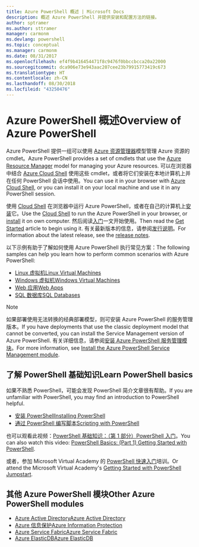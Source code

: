 ```yaml
---
title: Azure PowerShell 概述 | Microsoft Docs
description: 概述 Azure PowerShell 并提供安装和配置方法的链接。
author: sptramer
ms.author: sttramer
manager: carmonm
ms.devlang: powershell
ms.topic: conceptual
ms.manager: carmonm
ms.date: 08/31/2017
ms.openlocfilehash: ef4f9b416454471f8c9476f0bbccbcca20a22000
ms.sourcegitcommit: dca906e73e943aac207cee23b79915773419c673
ms.translationtype: HT
ms.contentlocale: zh-CN
ms.lasthandoff: 08/30/2018
ms.locfileid: "43250476"
---
```

# <a name="overview-of-azure-powershell"></a><span data-ttu-id="59877-103">Azure PowerShell 概述</span><span class="sxs-lookup"><span data-stu-id="59877-103">Overview of Azure PowerShell</span></span>

<span data-ttu-id="59877-104">Azure PowerShell 提供一组可以使用 [Azure 资源管理器](/azure/azure-resource-manager/resource-group-overview)模型管理 Azure 资源的 cmdlet。</span><span class="sxs-lookup"><span data-stu-id="59877-104">Azure PowerShell provides a set of cmdlets that use the [Azure Resource Manager](/azure/azure-resource-manager/resource-group-overview) model for managing your Azure resources.</span></span> <span data-ttu-id="59877-105">可以在浏览器中结合 [Azure Cloud Shell](/azure/cloud-shell/overview) 使用这些 cmdlet，或者将它们安装在本地计算机上并在任何 PowerShell 会话中使用。</span><span class="sxs-lookup"><span data-stu-id="59877-105">You can use it in your browser with [Azure Cloud Shell](/azure/cloud-shell/overview), or you can install it on your local machine and use it in any PowerShell session.</span></span>

<span data-ttu-id="59877-106">使用 [Cloud Shell](/azure/cloud-shell/overview) 在浏览器中运行 Azure PowerShell，或者在自己的计算机上[安装](install-azurerm-ps.md)它。</span><span class="sxs-lookup"><span data-stu-id="59877-106">Use the [Cloud Shell](/azure/cloud-shell/overview) to run the Azure PowerShell in your browser, or [install](install-azurerm-ps.md) it on own computer.</span></span> <span data-ttu-id="59877-107">然后阅读[入门](get-started-azureps.md)一文开始使用。</span><span class="sxs-lookup"><span data-stu-id="59877-107">Then read the [Get Started](get-started-azureps.md) article to begin using it.</span></span> <span data-ttu-id="59877-108">有关最新版本的信息，请参阅[发行说明](release-notes-azureps.md)。</span><span class="sxs-lookup"><span data-stu-id="59877-108">For information about the latest release, see the [release notes](release-notes-azureps.md).</span></span>

<span data-ttu-id="59877-109">以下示例有助于了解如何使用 Azure PowerShell 执行常见方案：</span><span class="sxs-lookup"><span data-stu-id="59877-109">The following samples can help you learn how to perform common scenarios with Azure PowerShell:</span></span>

* [<span data-ttu-id="59877-110">Linux 虚拟机</span><span class="sxs-lookup"><span data-stu-id="59877-110">Linux Virtual Machines</span></span>](/azure/virtual-machines/virtual-machines-linux-powershell-samples?toc=/powershell/azure/toc.json)
* [<span data-ttu-id="59877-111">Windows 虚拟机</span><span class="sxs-lookup"><span data-stu-id="59877-111">Windows Virtual Machines</span></span>](/azure/virtual-machines/virtual-machines-windows-powershell-samples?toc=/powershell/azure/toc.json)
* [<span data-ttu-id="59877-112">Web 应用</span><span class="sxs-lookup"><span data-stu-id="59877-112">Web Apps</span></span>](/azure/app-service-web/app-service-powershell-samples?toc=/powershell/azure/toc.json)
* [<span data-ttu-id="59877-113">SQL 数据库</span><span class="sxs-lookup"><span data-stu-id="59877-113">SQL Databases</span></span>](/azure/sql-database/sql-database-powershell-samples?toc=/powershell/azure/toc.json)

> [!NOTE]
> <span data-ttu-id="59877-114">如果部署使用无法转换的经典部署模型，则可安装 Azure PowerShell 的服务管理版本。</span><span class="sxs-lookup"><span data-stu-id="59877-114">If you have deployments that use the classic deployment model that cannot be converted, you can install the Service Management version of Azure PowerShell.</span></span> <span data-ttu-id="59877-115">有关详细信息，请参阅[安装 Azure PowerShell 服务管理模块](/powershell/azure/servicemanagement/install-azure-ps)。</span><span class="sxs-lookup"><span data-stu-id="59877-115">For more information, see [Install the Azure PowerShell Service Management module](/powershell/azure/servicemanagement/install-azure-ps).</span></span>

## <a name="learn-powershell-basics"></a><span data-ttu-id="59877-116">了解 PowerShell 基础知识</span><span class="sxs-lookup"><span data-stu-id="59877-116">Learn PowerShell basics</span></span>

<span data-ttu-id="59877-117">如果不熟悉 PowerShell，可能会发现 PowerShell 简介文章很有帮助。</span><span class="sxs-lookup"><span data-stu-id="59877-117">If you are unfamiliar with PowerShell, you may find an introduction to PowerShell helpful.</span></span>

* [<span data-ttu-id="59877-118">安装 PowerShell</span><span class="sxs-lookup"><span data-stu-id="59877-118">Installing PowerShell</span></span>](/powershell/scripting/installing-windows-powershell)
* [<span data-ttu-id="59877-119">通过 PowerShell 编写脚本</span><span class="sxs-lookup"><span data-stu-id="59877-119">Scripting with PowerShell</span></span>](/powershell/scripting/scripting-with-windows-powershell)

<span data-ttu-id="59877-120">也可以观看此视频：[PowerShell 基础知识：（第 1 部分）PowerShell 入门](https://channel9.msdn.com/Blogs/Taste-of-Premier/PowerShellBasicsPart1)。</span><span class="sxs-lookup"><span data-stu-id="59877-120">You can also watch this video: [PowerShell Basics: (Part 1) Getting Started with PowerShell](https://channel9.msdn.com/Blogs/Taste-of-Premier/PowerShellBasicsPart1).</span></span>

<span data-ttu-id="59877-121">或者，参加 Microsoft Virtual Academy 的 [PowerShell 快速入门](https://mva.microsoft.com/liveevents/powershell-jumpstart)培训。</span><span class="sxs-lookup"><span data-stu-id="59877-121">Or attend the Microsoft Virtual Academy's [Getting Started with PowerShell Jumpstart](https://mva.microsoft.com/liveevents/powershell-jumpstart).</span></span>

## <a name="other-azure-powershell-modules"></a><span data-ttu-id="59877-122">其他 Azure PowerShell 模块</span><span class="sxs-lookup"><span data-stu-id="59877-122">Other Azure PowerShell modules</span></span>

* [<span data-ttu-id="59877-123">Azure Active Directory</span><span class="sxs-lookup"><span data-stu-id="59877-123">Azure Active Directory</span></span>](/powershell/azure/active-directory/)
* [<span data-ttu-id="59877-124">Azure 信息保护</span><span class="sxs-lookup"><span data-stu-id="59877-124">Azure Information Protection</span></span>](/powershell/azure/aip/)
* [<span data-ttu-id="59877-125">Azure Service Fabric</span><span class="sxs-lookup"><span data-stu-id="59877-125">Azure Service Fabric</span></span>](/powershell/azure/service-fabric/)
* [<span data-ttu-id="59877-126">Azure ElasticDB</span><span class="sxs-lookup"><span data-stu-id="59877-126">Azure ElasticDB</span></span>](/powershell/azure/elasticdbjobs/)
